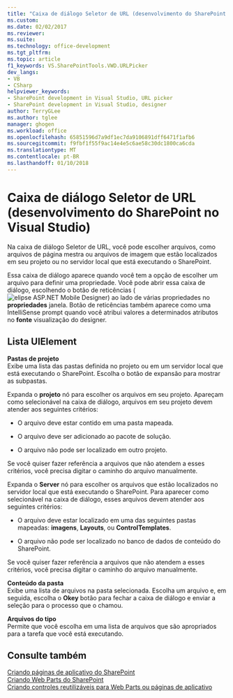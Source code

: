 ```yaml
---
title: "Caixa de diálogo Seletor de URL (desenvolvimento do SharePoint no Visual Studio) | Microsoft Docs"
ms.custom: 
ms.date: 02/02/2017
ms.reviewer: 
ms.suite: 
ms.technology: office-development
ms.tgt_pltfrm: 
ms.topic: article
f1_keywords: VS.SharePointTools.VWD.URLPicker
dev_langs:
- VB
- CSharp
helpviewer_keywords:
- SharePoint development in Visual Studio, URL picker
- SharePoint development in Visual Studio, designer
author: TerryGLee
ms.author: tglee
manager: ghogen
ms.workload: office
ms.openlocfilehash: 65851596d7a9df1ec7da9106891dff6471f1afb6
ms.sourcegitcommit: f9fbf1f55f9ac14e4e5c6ae58c30dc1800ca6cda
ms.translationtype: MT
ms.contentlocale: pt-BR
ms.lasthandoff: 01/10/2018
---
```

# <a name="url-picker-dialog-box-sharepoint-development-in-visual-studio"></a>Caixa de diálogo Seletor de URL (desenvolvimento do SharePoint no Visual Studio)
  Na caixa de diálogo Seletor de URL, você pode escolher arquivos, como arquivos de página mestra ou arquivos de imagem que estão localizados em seu projeto ou no servidor local que está executando o SharePoint.  
  
 Essa caixa de diálogo aparece quando você tem a opção de escolher um arquivo para definir uma propriedade. Você pode abrir essa caixa de diálogo, escolhendo o botão de reticências (![elipse ASP.NET Mobile Designer](../sharepoint/media/mwellipsis.gif "elipse ASP.NET Mobile Designer")) ao lado de várias propriedades no **propriedades** janela. Botão de reticências também aparece como uma IntelliSense prompt quando você atribui valores a determinados atributos no **fonte** visualização do designer.  
  
## <a name="uielement-list"></a>Lista UIElement  
 **Pastas de projeto**  
 Exibe uma lista das pastas definida no projeto ou em um servidor local que está executando o SharePoint. Escolha o botão de expansão para mostrar as subpastas.  
  
 Expanda o **projeto** nó para escolher os arquivos em seu projeto. Apareçam como selecionável na caixa de diálogo, arquivos em seu projeto devem atender aos seguintes critérios:  
  
-   O arquivo deve estar contido em uma pasta mapeada.  
  
-   O arquivo deve ser adicionado ao pacote de solução.  
  
-   O arquivo não pode ser localizado em outro projeto.  
  
 Se você quiser fazer referência a arquivos que não atendem a esses critérios, você precisa digitar o caminho do arquivo manualmente.  
  
 Expanda o **Server** nó para escolher os arquivos que estão localizados no servidor local que está executando o SharePoint. Para aparecer como selecionável na caixa de diálogo, esses arquivos devem atender aos seguintes critérios:  
  
-   O arquivo deve estar localizado em uma das seguintes pastas mapeadas: **imagens**, **Layouts**, ou **ControlTemplates**.  
  
-   O arquivo não pode ser localizado no banco de dados de conteúdo do SharePoint.  
  
 Se você quiser fazer referência a arquivos que não atendem a esses critérios, você precisa digitar o caminho do arquivo manualmente.  
  
 **Conteúdo da pasta**  
 Exibe uma lista de arquivos na pasta selecionada. Escolha um arquivo e, em seguida, escolha o **Okey** botão para fechar a caixa de diálogo e enviar a seleção para o processo que o chamou.  
  
 **Arquivos do tipo**  
 Permite que você escolha em uma lista de arquivos que são apropriados para a tarefa que você está executando.  
  
## <a name="see-also"></a>Consulte também  
 [Criando páginas de aplicativo do SharePoint](../sharepoint/creating-application-pages-for-sharepoint.md)   
 [Criando Web Parts do SharePoint](../sharepoint/creating-web-parts-for-sharepoint.md)   
 [Criando controles reutilizáveis para Web Parts ou páginas de aplicativo](../sharepoint/creating-reusable-controls-for-web-parts-or-application-pages.md)   
  
  